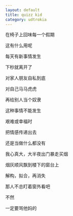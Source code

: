 ```yaml
---
layout: default
title: quizz kid
category: udtrokia
---
```


在椅子上回味每一个假期

这有什么用呢

每天有新事情发生

下秒就离开了

对家人朋友自私到底

对自己马马虎虎

再给别人当个奴隶

这种事情不能发生

艰难或幸福时

把情感传递出去

还是当做什么都没有

我心真大，大半夜出门暴走买烟

烟灰顺风飘到楼下的窗台上

解构，拟合，再消失

那人不总盯着窗外看吧

不然

一定要骂他妈的
